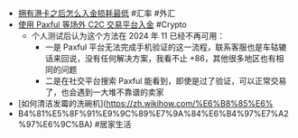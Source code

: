 - [拥有港卡之后怎么入金损耗最低](https://x.com/GK123leo/status/1772271322460250606) #汇率 #外汇
- [使用 Paxful 等场外 C2C 交易平台入金](https://x.com/CryptoDoggyCN/status/1772905349340909992) #Crypto
	- 个人测试后认为这个方法在 2024 年 11 已经不再可用：
		- 一是 Paxful 平台无法完成手机验证的这一流程，联系客服也是车轱辘话来回说，没有任何解决方案，我看不止 +86，其他很多地区也有相同的问题
		- 二是在社交平台搜索 Paxful 能看到，即使是过了验证，可以正常交易了，也会遇到一大堆不靠谱的卖家
- [如何清洁发霉的洗碗机](https://zh.wikihow.com/%E6%B8%85%E6%
- B4%81%E5%8F%91%E9%9C%89%E7%9A%84%E6%B4%97%E7%A2%97%E6%9C%BA) #居家生活